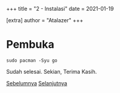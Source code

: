 +++
title = "2 - Instalasi"
date = 2021-01-19

[extra]
author = "Atalazer"
+++
# Pembuka
`sudo pacman -Syu go`

Sudah selesai. Sekian, Terima Kasih.

[Sebelumnya](../1-introduce/)
[Selanjutnya](../3-hello-world/)
